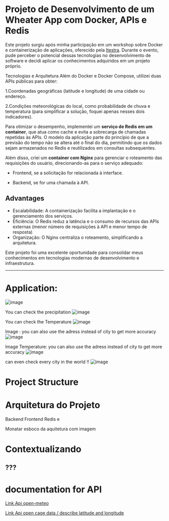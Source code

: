 #  Projeto de Desenvolvimento de um Wheater App com Docker, APIs e Redis

Este projeto surgiu após minha participação em um workshop sobre Docker e containerização de aplicações, oferecido pela [Itestra](https://itestra.com/). Durante o evento, pude perceber o potencial dessas tecnologias no desenvolvimento de software e decidi aplicar os conhecimentos adquiridos em um projeto próprio.

Tecnologias e Arquitetura
Além do Docker e Docker Compose, utilizei duas APIs públicas para obter:

1.Coordenadas geográficas (latitude e longitude) de uma cidade ou endereço.

2.Condições meteorológicas do local, como probabilidade de chuva e temperatura (para simplificar a solução, foquei apenas nesses dois indicadores).

Para otimizar o desempenho, implementei um **serviço de Redis em um container**, que atua como cache e evita a sobrecarga de chamadas repetidas às APIs. O modelo da aplicação parte do princípio de que a previsão do tempo não se altera até o final do dia, permitindo que os dados sejam armazenados no Redis e reutilizados em consultas subsequentes.

Além disso, criei um **container com Nginx** para gerenciar o roteamento das requisições do usuário, direcionando-as para o serviço adequado:

- Frontend, se a solicitação for relacionada à interface.

- Backend, se for uma chamada à API.

## Advantages
- Escalabilidade: A containerização facilita a implantação e o gerenciamento dos serviços.
- Eficiência: O Redis reduz a latência e o consumo de recursos das APIs externas (menor número de requisições à API e menor tempo de resposta)
- Organização: O Nginx centraliza o roteamento, simplificando a arquitetura.



Este projeto foi uma excelente oportunidade para consolidar meus conhecimentos em tecnologias modernas de desenvolvimento e infraestrutura.

---


# Application:
![image](https://github.com/user-attachments/assets/ac518dda-33be-4a38-95f7-a1d37348660b)

You can check the precipitation
![image](https://github.com/user-attachments/assets/79c1ac7b-30bf-434e-9276-fd5254ccf0c6)

You can check the Temperature
![image](https://github.com/user-attachments/assets/1c519eb8-a186-400c-861a-912cde860f8d)



Image : you can also use the adress instead of city to get more accuracy
![image](https://github.com/user-attachments/assets/3bc8ef6a-0296-4f37-87fa-e14551bb02c6)

Image Temperature: you can also use the adress instead of city to get more accuracy
![image](https://github.com/user-attachments/assets/be1a2f08-76c0-402a-9c24-d03f3737e200)


can even check every city in the world !!
![image](https://github.com/user-attachments/assets/a161db95-fd90-4257-9e4a-22cfa50b4585)

# Project Structure

# Arquitetura do Projeto

Backend Frontend Redis e

Monatar esboco da aquitetura com imagem

# Contextualizando

???
---

# documentation for API

[Link Api open-meteo](https://open-meteo.com/en/docs?latitude=48.1374&longitude=11.5755&timezone=Europe%2FBerlin&daily=sunrise,sunset&forecast_days=1)

[Link Api open cage data / describe latitude and longitude ](https://opencagedata.com/api#quickstart)

